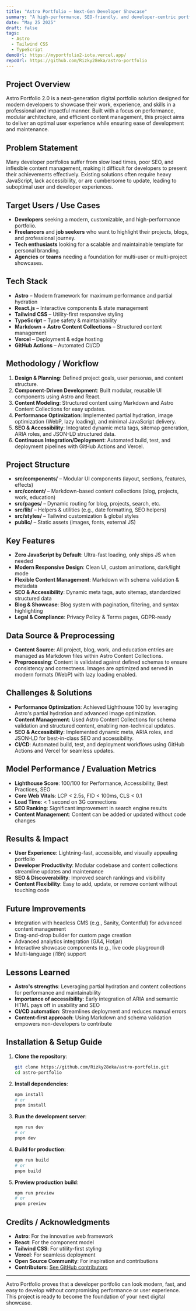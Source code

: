 ```yaml
---
title: "Astro Portfolio – Next-Gen Developer Showcase"
summary: "A high-performance, SEO-friendly, and developer-centric portfolio built with Astro, React, and Tailwind CSS."
date: "May 25 2025"
draft: false
tags:
  - Astro
  - Tailwind CSS
  - TypeScript
demoUrl: https://myportfolio2-iota.vercel.app/
repoUrl: https://github.com/Rizky28eka/astro-portfolio
---
```


## Project Overview

Astro Portfolio 2.0 is a next-generation digital portfolio solution designed for modern developers to showcase their work, experience, and skills in a professional and impactful manner. Built with a focus on performance, modular architecture, and efficient content management, this project aims to deliver an optimal user experience while ensuring ease of development and maintenance.

## Problem Statement

Many developer portfolios suffer from slow load times, poor SEO, and inflexible content management, making it difficult for developers to present their achievements effectively. Existing solutions often require heavy JavaScript, lack accessibility, or are cumbersome to update, leading to suboptimal user and developer experiences.

## Target Users / Use Cases

- **Developers** seeking a modern, customizable, and high-performance portfolio.
- **Freelancers** and **job seekers** who want to highlight their projects, blogs, and professional journey.
- **Tech enthusiasts** looking for a scalable and maintainable template for personal branding.
- **Agencies** or **teams** needing a foundation for multi-user or multi-project showcases.

## Tech Stack

- **Astro** – Modern framework for maximum performance and partial hydration
- **React.js** – Interactive components & state management
- **Tailwind CSS** – Utility-first responsive styling
- **TypeScript** – Type safety & maintainability
- **Markdown + Astro Content Collections** – Structured content management
- **Vercel** – Deployment & edge hosting
- **GitHub Actions** – Automated CI/CD

## Methodology / Workflow

1. **Design & Planning**: Defined project goals, user personas, and content structure.
2. **Component-Driven Development**: Built modular, reusable UI components using Astro and React.
3. **Content Modeling**: Structured content using Markdown and Astro Content Collections for easy updates.
4. **Performance Optimization**: Implemented partial hydration, image optimization (WebP, lazy loading), and minimal JavaScript delivery.
5. **SEO & Accessibility**: Integrated dynamic meta tags, sitemap generation, ARIA roles, and JSON-LD structured data.
6. **Continuous Integration/Deployment**: Automated build, test, and deployment pipelines with GitHub Actions and Vercel.

## Project Structure

- **src/components/** – Modular UI components (layout, sections, features, effects)
- **src/content/** – Markdown-based content collections (blog, projects, work, education)
- **src/pages/** – Dynamic routing for blog, projects, search, etc.
- **src/lib/** – Helpers & utilities (e.g., date formatting, SEO helpers)
- **src/styles/** – Tailwind customization & global styles
- **public/** – Static assets (images, fonts, external JS)

## Key Features

- **Zero JavaScript by Default**: Ultra-fast loading, only ships JS when needed
- **Modern Responsive Design**: Clean UI, custom animations, dark/light mode
- **Flexible Content Management**: Markdown with schema validation & metadata
- **SEO & Accessibility**: Dynamic meta tags, auto sitemap, standardized structured data
- **Blog & Showcase**: Blog system with pagination, filtering, and syntax highlighting
- **Legal & Compliance**: Privacy Policy & Terms pages, GDPR-ready

## Data Source & Preprocessing

- **Content Source**: All project, blog, work, and education entries are managed as Markdown files within Astro Content Collections.
- **Preprocessing**: Content is validated against defined schemas to ensure consistency and correctness. Images are optimized and served in modern formats (WebP) with lazy loading enabled.

## Challenges & Solutions

- **Performance Optimization**: Achieved Lighthouse 100 by leveraging Astro's partial hydration and advanced image optimization.
- **Content Management**: Used Astro Content Collections for schema validation and structured content, enabling non-technical updates.
- **SEO & Accessibility**: Implemented dynamic meta, ARIA roles, and JSON-LD for best-in-class SEO and accessibility.
- **CI/CD**: Automated build, test, and deployment workflows using GitHub Actions and Vercel for seamless updates.

## Model Performance / Evaluation Metrics

- **Lighthouse Score**: 100/100 for Performance, Accessibility, Best Practices, SEO
- **Core Web Vitals**: LCP < 2.5s, FID < 100ms, CLS < 0.1
- **Load Time**: < 1 second on 3G connections
- **SEO Ranking**: Significant improvement in search engine results
- **Content Management**: Content can be added or updated without code changes

## Results & Impact

- **User Experience**: Lightning-fast, accessible, and visually appealing portfolio
- **Developer Productivity**: Modular codebase and content collections streamline updates and maintenance
- **SEO & Discoverability**: Improved search rankings and visibility
- **Content Flexibility**: Easy to add, update, or remove content without touching code

## Future Improvements

- Integration with headless CMS (e.g., Sanity, Contentful) for advanced content management
- Drag-and-drop builder for custom page creation
- Advanced analytics integration (GA4, Hotjar)
- Interactive showcase components (e.g., live code playground)
- Multi-language (i18n) support

## Lessons Learned

- **Astro's strengths**: Leveraging partial hydration and content collections for performance and maintainability
- **Importance of accessibility**: Early integration of ARIA and semantic HTML pays off in usability and SEO
- **CI/CD automation**: Streamlines deployment and reduces manual errors
- **Content-first approach**: Using Markdown and schema validation empowers non-developers to contribute

## Installation & Setup Guide

1. **Clone the repository**:
   ```bash
   git clone https://github.com/Rizky28eka/astro-portfolio.git
   cd astro-portfolio
   ```
2. **Install dependencies**:
   ```bash
   npm install
   # or
   pnpm install
   ```
3. **Run the development server**:
   ```bash
   npm run dev
   # or
   pnpm dev
   ```
4. **Build for production**:
   ```bash
   npm run build
   # or
   pnpm build
   ```
5. **Preview production build**:
   ```bash
   npm run preview
   # or
   pnpm preview
   ```

## Credits / Acknowledgments

- **Astro**: For the innovative web framework
- **React**: For the component model
- **Tailwind CSS**: For utility-first styling
- **Vercel**: For seamless deployment
- **Open Source Community**: For inspiration and contributions
- **Contributors**: [See GitHub contributors](https://github.com/Rizky28eka/astro-portfolio/graphs/contributors)

---

Astro Portfolio proves that a developer portfolio can look modern, fast, and easy to develop without compromising performance or user experience. This project is ready to become the foundation of your next digital showcase.
